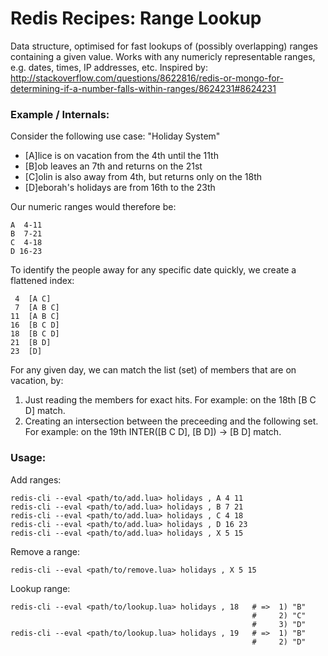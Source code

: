 # Redis Recipes: Range Lookup

Data structure, optimised for fast lookups of (possibly overlapping) ranges
containing a given value. Works with any numericly representable ranges, e.g.
dates, times, IP addresses, etc. Inspired by: http://stackoverflow.com/questions/8622816/redis-or-mongo-for-determining-if-a-number-falls-within-ranges/8624231#8624231

### Example / Internals:

Consider the following use case: "Holiday System"

* [A]lice is on vacation from the 4th until the 11th
* [B]ob leaves an 7th and returns on the 21st
* [C]olin is also away from 4th, but returns only on the 18th
* [D]eborah's holidays are from 16th to the 23th

Our numeric ranges would therefore be:

    A  4-11
    B  7-21
    C  4-18
    D 16-23

To identify the people away for any specific date quickly, we create a
flattened index:

     4  [A C]
     7  [A B C]
    11  [A B C]
    16  [B C D]
    18  [B C D]
    21  [B D]
    23  [D]

For any given day, we can match the list (set) of members that are on vacation,
by:

1. Just reading the members for exact hits. For example: on the 18th [B C D]
match.
2. Creating an intersection between the preceeding and the following set. For
example: on the 19th INTER([B C D], [B D]) -> [B D] match.

### Usage:

Add ranges:

    redis-cli --eval <path/to/add.lua> holidays , A 4 11
    redis-cli --eval <path/to/add.lua> holidays , B 7 21
    redis-cli --eval <path/to/add.lua> holidays , C 4 18
    redis-cli --eval <path/to/add.lua> holidays , D 16 23
    redis-cli --eval <path/to/add.lua> holidays , X 5 15

Remove a range:

    redis-cli --eval <path/to/remove.lua> holidays , X 5 15

Lookup range:

    redis-cli --eval <path/to/lookup.lua> holidays , 18   # =>  1) "B"
                                                          #     2) "C"
                                                          #     3) "D"
    redis-cli --eval <path/to/lookup.lua> holidays , 19   # =>  1) "B"
                                                          #     2) "D"
